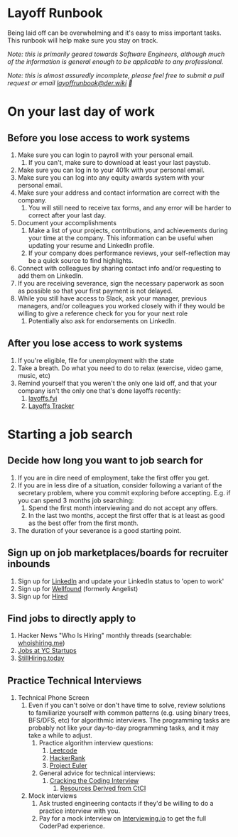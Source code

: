# Layoff Runbook

Being laid off can be overwhelming and it's easy to miss important tasks. This
runbook will help make sure you stay on track.

_Note: this is primarily geared towards Software Engineers, although much of the
information is general enough to be applicable to any professional._

_Note: this is almost assuredly incomplete, please feel free to submit a pull
request or email [layoffrunbook@der.wiki](mailto:layoffrunbook@der.wiki) 🙏_

# On your last day of work
## Before you lose access to work systems
1. Make sure you can login to payroll with your personal email.
    1. If you can't, make sure to download at least your last paystub.
1. Make sure you can log in to your 401k with your personal email.
1. Make sure you can log into any equity awards system with your personal email.
1. Make sure your address and contact information are correct with the company.
    1. You will still need to receive tax forms, and any error will be harder to correct after your last day.
1. Document your accomplishments
    1. Make a list of your projects, contributions, and achievements during your time at the company. This information can be useful when updating your resume and LinkedIn profile.
    2. If your company does performance reviews, your self-reflection may be a quick source to find highlights.
1. Connect with colleagues by sharing contact info and/or requesting to add them on LinkedIn.
1. If you are receiving severance, sign the necessary paperwork as soon as possible so that your first payment is not delayed.
1. While you still have access to Slack, ask your manager, previous managers, and/or colleagues you worked closely with if they would be willing to give a reference check for you for your next role
    1. Potentially also ask for endorsements on LinkedIn.

## After you lose access to work systems
1. If you're eligible, file for unemployment with the state
1. Take a breath. Do what you need to do to relax (exercise, video game, music, etc)
1. Remind yourself that you weren't the only one laid off, and that your company isn't the only one that's done layoffs recently:
    1. [layoffs.fyi](https://layoffs.fyi)
    1. [Layoffs Tracker](https://layoffstracker.com)

# Starting a job search
## Decide how long you want to job search for
1. If you are in dire need of employment, take the first offer you get.
1. If you are in less dire of a situation, consider following a variant of the secretary problem, where you commit exploring before accepting. E.g. if you can spend 3 months job searching:
    1. Spend the first month interviewing and do not accept any offers.
    2. In the last two months, accept the first offer that is at least as good as the best offer from the first month.
1. The duration of your severance is a good starting point.

## Sign up on job marketplaces/boards for recruiter inbounds
1. Sign up for [LinkedIn](https://www.linkedin.com) and update your LinkedIn status to 'open to work'
1. Sign up for [Wellfound](https://www.wellfound.com) (formerly Angelist)
1. Sign up for [Hired](https://www.hired.com)

## Find jobs to directly apply to
1. Hacker News "Who Is Hiring" monthly threads (searchable: [whoishiring.me](https://whoishiring.me))
1. [Jobs at YC Startups](https://news.ycombinator.com/jobs)
1. [StillHiring.today](http://stillhiring.today)



## Practice Technical Interviews
1. Technical Phone Screen
    1. Even if you can't solve or don't have time to solve, review solutions to familiarize yourself with common patterns (e.g. using binary trees, BFS/DFS, etc) for algorithmic interviews. The programming tasks are probably not like your day-to-day programming tasks, and it may take a while to adjust.
        1. Practice algorithm interview questions:
            1. [Leetcode](https://www.leetcode.com)
            1. [HackerRank](https://www.hackerrank.com)
            1. [Project Euler](https://www.projecteuler.net)
        1. General advice for technical interviews:
            1. [Cracking the Coding Interview](https://www.crackingthecodinginterview.com)
                1. [Resources Derived from CtCI](https://duckduckgo.com/?q=cracking+the+coding+interview+summary&hps=1&ia=web)
    1. Mock interviews
        1. Ask trusted engineering contacts if they'd be willing to do a practice interview with you.
        1. Pay for a mock interview on [Interviewing.io](https://www.interviewing.io) to get the full CoderPad experience.

